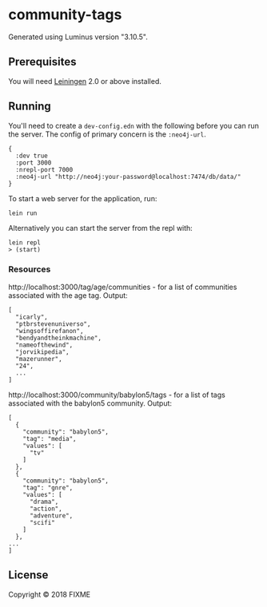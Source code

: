 # community-tags

Generated using Luminus version "3.10.5".

## Prerequisites

You will need [Leiningen][1] 2.0 or above installed.

[1]: https://github.com/technomancy/leiningen

## Running

You'll need to create a `dev-config.edn` with the following before you can run
the server. The config of primary concern is the `:neo4j-url`.

```
{
  :dev true
  :port 3000
  :nrepl-port 7000
  :neo4j-url "http://neo4j:your-password@localhost:7474/db/data/"
}
```

To start a web server for the application, run:

    lein run 

Alternatively you can start the server from the repl with:
```
lein repl
> (start)
```

### Resources


http://localhost:3000/tag/age/communities - for a list of communities associated with
the age tag. Output:
```
[
  "icarly",
  "ptbrstevenuniverso",
  "wingsoffirefanon",
  "bendyandtheinkmachine",
  "nameofthewind",
  "jorvikipedia",
  "mazerunner",
  "24",
  ...
]
```

http://localhost:3000/community/babylon5/tags - for a list of tags associated with the babylon5
community. Output:
```
[
  {
    "community": "babylon5",
    "tag": "media",
    "values": [
      "tv"
    ]
  },
  {
    "community": "babylon5",
    "tag": "gnre",
    "values": [
      "drama",
      "action",
      "adventure",
      "scifi"
    ]
  },
...
]
```


## License

Copyright © 2018 FIXME

